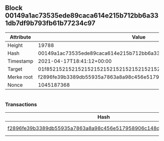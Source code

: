 ## Block 00149a1ac73535ede89caca614e215b712bb6a331db7df9b793fb61b77234c97

Attribute | Value
--- | ---
Height | 19788
Hash | 00149a1ac73535ede89caca614e215b712bb6a331db7df9b793fb61b77234c97
Timestamp | 2021-04-17T18:41:12+00:00
Target | 01f8521521521521521521521521521521521521521521521521521521521521
Merke root | f2896fe39b3389db55935a7863a8a98c456e517958906c148d9b9fb50d2a5c8f
Nonce | 1045187368

```

```

### Transactions

Hash | Amount
--- | ---
[f2896fe39b3389db55935a7863a8a98c456e517958906c148d9b9fb50d2a5c8f](f2896fe39b3389db55935a7863a8a98c456e517958906c148d9b9fb50d2a5c8f.md) | 10.00000000 SKEPTI 
